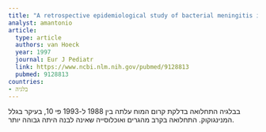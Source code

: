 ```yaml
---
title: "A retrospective epidemiological study of bacterial meningitis in an urban area in Belgium"
analyst: amantonio
article:
  type: article
  authors: van Hoeck
  year: 1997
  journal: Eur J Pediatr
  link: https://www.ncbi.nlm.nih.gov/pubmed/9128813
  pubmed: 9128813
countries:
- בלגיה
---
```


בבלגיה התחלואה בדלקת קרום המוח עלתה בין 1988 ל-1993 פי 10, בעיקר בגלל המנינגוקוק. התחלואה בקרב מהגרים ואוכלוסייה שאינה לבנה היתה גבוהה יותר.
